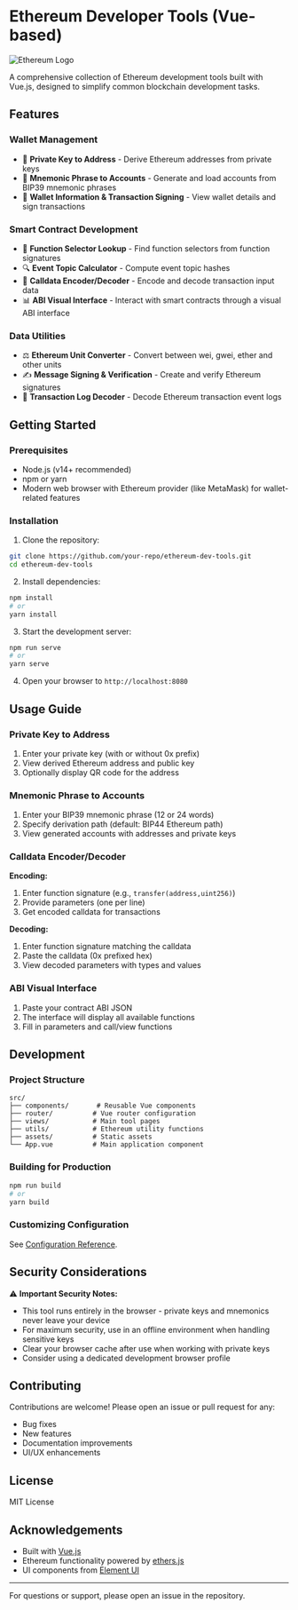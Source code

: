 # Ethereum Developer Tools (Vue-based)

![Ethereum Logo](https://ethereum.org/static/a183661dd70e0e5c70689a0ec95ef0ba/13c43/eth-diamond-purple.png)

A comprehensive collection of Ethereum development tools built with Vue.js, designed to simplify common blockchain development tasks.

## Features

### Wallet Management
- 🔑 **Private Key to Address** - Derive Ethereum addresses from private keys
- 🌱 **Mnemonic Phrase to Accounts** - Generate and load accounts from BIP39 mnemonic phrases
- 💼 **Wallet Information & Transaction Signing** - View wallet details and sign transactions

### Smart Contract Development
- 📜 **Function Selector Lookup** - Find function selectors from function signatures
- 🔍 **Event Topic Calculator** - Compute event topic hashes
- 🔄 **Calldata Encoder/Decoder** - Encode and decode transaction input data
- 📊 **ABI Visual Interface** - Interact with smart contracts through a visual ABI interface

### Data Utilities
- ⚖️ **Ethereum Unit Converter** - Convert between wei, gwei, ether and other units
- ✍️ **Message Signing & Verification** - Create and verify Ethereum signatures
- 📝 **Transaction Log Decoder** - Decode Ethereum transaction event logs

## Getting Started

### Prerequisites
- Node.js (v14+ recommended)
- npm or yarn
- Modern web browser with Ethereum provider (like MetaMask) for wallet-related features

### Installation
1. Clone the repository:
```bash
git clone https://github.com/your-repo/ethereum-dev-tools.git
cd ethereum-dev-tools
```

2. Install dependencies:
```bash
npm install
# or
yarn install
```

3. Start the development server:
```bash
npm run serve
# or
yarn serve
```

4. Open your browser to `http://localhost:8080`

## Usage Guide

### Private Key to Address
1. Enter your private key (with or without 0x prefix)
2. View derived Ethereum address and public key
3. Optionally display QR code for the address

### Mnemonic Phrase to Accounts
1. Enter your BIP39 mnemonic phrase (12 or 24 words)
2. Specify derivation path (default: BIP44 Ethereum path)
3. View generated accounts with addresses and private keys

### Calldata Encoder/Decoder
**Encoding:**
1. Enter function signature (e.g., `transfer(address,uint256)`)
2. Provide parameters (one per line)
3. Get encoded calldata for transactions

**Decoding:**
1. Enter function signature matching the calldata
2. Paste the calldata (0x prefixed hex)
3. View decoded parameters with types and values

### ABI Visual Interface
1. Paste your contract ABI JSON
2. The interface will display all available functions
3. Fill in parameters and call/view functions

## Development

### Project Structure
```
src/
├── components/       # Reusable Vue components
├── router/          # Vue router configuration
├── views/           # Main tool pages
├── utils/           # Ethereum utility functions
├── assets/          # Static assets
└── App.vue          # Main application component
```

### Building for Production
```bash
npm run build
# or
yarn build
```

### Customizing Configuration
See [Configuration Reference](https://cli.vuejs.org/config/).

## Security Considerations

⚠️ **Important Security Notes:**
- This tool runs entirely in the browser - private keys and mnemonics never leave your device
- For maximum security, use in an offline environment when handling sensitive keys
- Clear your browser cache after use when working with private keys
- Consider using a dedicated development browser profile

## Contributing

Contributions are welcome! Please open an issue or pull request for any:
- Bug fixes
- New features
- Documentation improvements
- UI/UX enhancements

## License

MIT License

## Acknowledgements

- Built with [Vue.js](https://vuejs.org/)
- Ethereum functionality powered by [ethers.js](https://docs.ethers.io/)
- UI components from [Element UI](https://element.eleme.io/)

---

For questions or support, please open an issue in the repository.